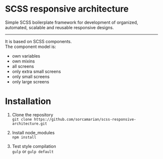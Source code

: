 # SCSS responsive architecture 

Simple SCSS boilerplate framework for development of organized, automated, scalable and reusable responsive designs. <br><hr>

It is based on SCSS components. <br>
The component model is:
- own variables
- own mixins
- all screens
- only extra small screens
- only small screens
- only large screens


# Installation

1) Clone the repository<br>
`git clone https://github.com/sorcamarian/scss-responsive-architecture.git`

2) Install node_modules<br>
`npm install`

3) Test style compilation<br>
`gulp` or `gulp default`
